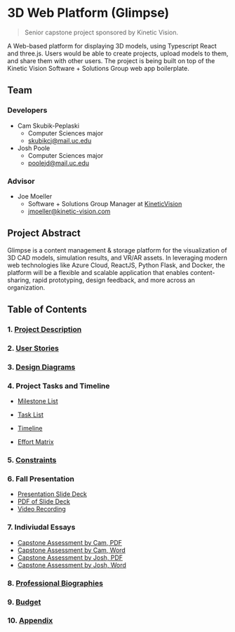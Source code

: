 # 3D Web Platform (Glimpse)

> Senior capstone project sponsored by Kinetic Vision.

A Web-based platform for displaying 3D models, using Typescript React and three.js. Users would be able to create projects, upload models to them, and share them with other users. The project is being built on top of the Kinetic Vision Software + Solutions Group web app boilerplate.

## Team

### Developers

- Cam Skubik-Peplaski
  - Computer Sciences major
  - [skubikcj@mail.uc.edu](mailto:skubikcj@mail.uc.edu)
- Josh Poole
  - Computer Sciences major
  - [poolejd@mail.uc.edu](mailto:poolejd@mail.uc.edu)

### Advisor

- Joe Moeller
  - Software + Solutions Group Manager at [KineticVision](https://kinetic-vision.com)
  - [jmoeller@kinetic-vision.com](mailto:jmoeller@kinetic-vision.com)

## Project Abstract

Glimpse is a content management & storage platform for the visualization of 3D CAD models, simulation results, and VR/AR assets. In leveraging modern web technologies like Azure Cloud, ReactJS, Python Flask, and Docker, the platform will be a flexible and scalable application that enables content-sharing, rapid prototyping, design feedback, and more across an organization.

## Table of Contents

### 1. [Project Description](documentation/Project-Description.md)

### 2. [User Stories](documentation/User-Stories.md)

### 3. [Design Diagrams](documentation/design-diagrams/Design-Diagrams.md)

### 4. Project Tasks and Timeline

- [Milestone List](documentation/Milestone-List.md)

- [Task List](documentation/Task-List.md)

- [Timeline](documentation/Task-Timeline.md)

- [Effort Matrix](documentation/Task-Effort-Matrix.md)

### 5. [Constraints](documentation/Project-Constraints.md)

### 6. Fall Presentation

- [Presentation Slide Deck](documentation/fall-presentation/Mid-Semester-Presentation.pptx)
- [PDF of Slide Deck](documentation/fall-presentation/Mid-Semester-Presentation.pdf)
- [Video Recording](documentation/fall-presentation/GlimpseMidSemsterPresentation.mp4)

### 7. Indiviudal Essays

- [Capstone Assessment by Cam, PDF](essays/individual_assesments/Cam_SkubikPeplaski.docx)
- [Capstone Assessment by Cam, Word](essays/individual_assesments/Cam_SkubikPeplaski.docx)
- [Capstone Assessment by Josh, PDF](essays/individual_assesments/Josh_Poole.pdf)
- [Capstone Assessment by Josh, Word](essays/individual_assesments/Josh_Poole.docx)

### 8. [Professional Biographies](documentation/Team-Biographies.md)

### 9. [Budget](documentation/Budget.md)


### 10. [Appendix](documentation/Appendix.md)